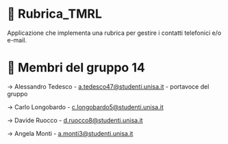 # 📔 Rubrica_TMRL
Applicazione che implementa una rubrica per gestire i contatti telefonici e/o e-mail.

# 👥 Membri del gruppo 14
→ Alessandro Tedesco - a.tedesco47@studenti.unisa.it - portavoce del gruppo 

→ Carlo Longobardo - c.longobardo5@studenti.unisa.it 

→ Davide Ruocco - d.ruocco8@studenti.unisa.it 

→ Angela Monti - a.monti3@studenti.unisa.it
  
